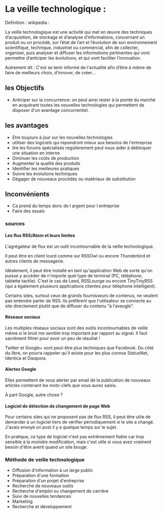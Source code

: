  # La veille technologique : 
 
 Definition : wikipedia : 
 
 La veille technologique est une activité qui met en œuvre des techniques d’acquisition, de stockage et d’analyse d’informations, concernant un produit ou un procédé, sur l’état de l’art et l’évolution de son environnement scientifique, technique, industriel ou commercial, afin de collecter, organiser, puis analyser et diffuser les informations pertinentes qui vont permettre d’anticiper les évolutions, et qui vont faciliter l’innovation.
 
 Autrement dit :  C'est se tenir informé de l'actualité afin d’être à même de faire de meilleurs choix, d’innover, de créer…
 
 
 ## les Objectifs 

- Anticiper sur la concurrence: on peut ainsi rester à la pointe du marché en acquérant toutes les nouvelles technologies qui permettent de disposer d'un avantage concurrentiel.
 
 
 ## les avantages 
 
 - Etre toujours à jour sur les nouvelles technologies
 - utiliser des logiciels qui repondront mieux aux besoins de l'entreprise
 - lire les forums spécialisés regulierement peut nous aider à débloquer une situation en interne 
 - Diminuer les coûts de production 
 - Augmenter la qualité des produits
 - Identifier les meilleures pratiques
 - Suivre les évolutions techniques
 - Dégager de nouveaux procédés ou matériaux de substitution
 
 
 ## Inconvénients 

 - Ca prend du temps donc de l argent pour l entreprise
 - Faire des essais
 
### sources 

#### Les flux RSS/Atom et leurs limites
L'agrégateur de flux est un outil incontournable de la veille technologique.

Il peut être en client lourd comme sur RSSOwl ou encore Thunderbird et autres clients de messagerie.

Idéalement, il peut être installé en tant qu'application Web de sorte qu'on puisse y accéder de n'importe quel type de terminal (PC, téléphone, tablette tactile). C'est le cas de Leed, RSSLounge ou encore TinyTinyRSS (qui a également plusieurs applications clientes pour téléphone intelligent).

Certains sites, surtout ceux de grands fournisseurs de contenus, ne veulent pas entendre parler de RSS. Ils préfèrent que l'utilisateur se connecte au site directement plutôt que de diffuser du contenu "à l'aveugle".

#### Réseaux sociaux
Les multiples réseaux sociaux sont des outils incontournables de veille même si le bruit me semble trop important par rapport au signal.
Il faut sacrément filtrer pour avoir un peu de résultat !

Twitter et Google+ sont peut-être plus techniques que Facebook. Du côté du libre, on pourra rappeler qu'il existe pour les plus connus StatusNet, Identica et Diaspora.

#### Alertes Google
Elles permettent de vous alerter par email de la publication de nouveaux articles contenant les mots-clefs que vous aurez saisis.

À part Google, autre chose ?

#### Logiciel de détection de changement de page Web
Pour certains sites qui ne proposent pas de flux RSS, il peut être utile de demander à un logiciel tiers de vérifier périodiquement si le site a changé.
J'avais envoyé un post il y a quelque temps sur le sujet.

En pratique, ce type de logiciel n'est pas extrêmement fiable car trop sensible à la moindre modification, mais c'est utile si vous avez vraiment besoin d'être averti quand un site bouge.


### Méthode de veille technologique


- Diffusion d'information à un large public
- Préparation d'une formation
- Préparation d'un projet d'entreprise
- Recherche de nouveaux outils
- Recherche d'emploi ou changement de carrière
- Suivi de nouvelles tendances
- Marketing
- Recherche et développement
